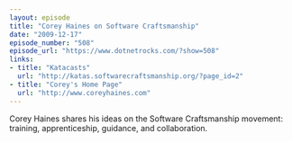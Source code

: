 ```yaml
---
layout: episode
title: "Corey Haines on Software Craftsmanship"
date: "2009-12-17"
episode_number: "508"
episode_url: "https://www.dotnetrocks.com/?show=508"
links:
- title: "Katacasts"
  url: "http://katas.softwarecraftsmanship.org/?page_id=2"
- title: "Corey's Home Page"
  url: "http://www.coreyhaines.com"
---
```


Corey Haines shares his ideas on the Software Craftsmanship movement: training, apprenticeship, guidance, and collaboration.
